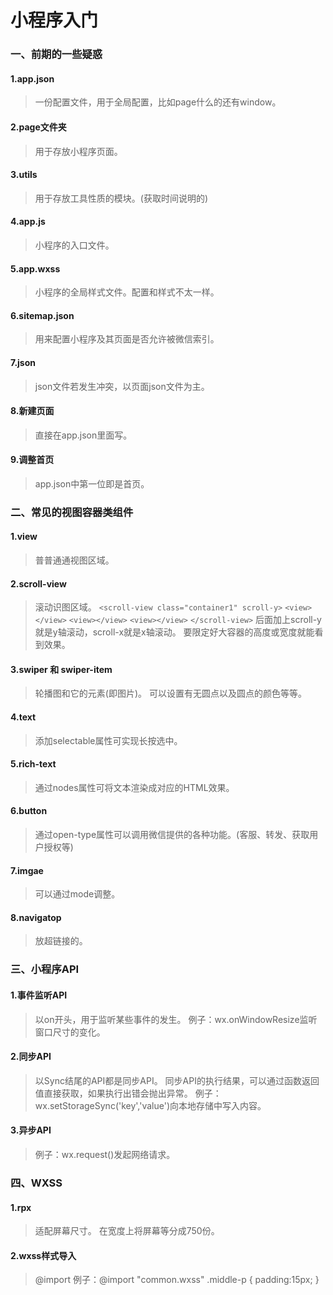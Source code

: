 # 小程序入门

### 一、前期的一些疑惑
#### 1.app.json 
> 一份配置文件，用于全局配置，比如page什么的还有window。
#### 2.page文件夹
>用于存放小程序页面。
#### 3.utils
>用于存放工具性质的模块。(获取时间说明的)
#### 4.app.js
>小程序的入口文件。
#### 5.app.wxss
>小程序的全局样式文件。配置和样式不太一样。
#### 6.sitemap.json
>用来配置小程序及其页面是否允许被微信索引。
#### 7.json
>json文件若发生冲突，以页面json文件为主。
#### 8.新建页面
>直接在app.json里面写。
#### 9.调整首页
>app.json中第一位即是首页。

### 二、常见的视图容器类组件
#### 1.view
>普普通通视图区域。
#### 2.scroll-view
>滚动识图区域。
>```<scroll-view class="container1" scroll-y>```
>      ```<view></view>```
>      ```<view></view>```
>      ```<view></view>```
>```</scroll-view>```
>后面加上scroll-y就是y轴滚动，scroll-x就是x轴滚动。
>要限定好大容器的高度或宽度就能看到效果。
#### 3.swiper 和 swiper-item
>轮播图和它的元素(即图片)。
>可以设置有无圆点以及圆点的颜色等等。
#### 4.text
>添加selectable属性可实现长按选中。
#### 5.rich-text
>通过nodes属性可将文本渲染成对应的HTML效果。
#### 6.button
>通过open-type属性可以调用微信提供的各种功能。(客服、转发、获取用户授权等)
#### 7.imgae
>可以通过mode调整。
#### 8.navigatop
>放超链接的。

### 三、小程序API
#### 1.事件监听API
>以on开头，用于监听某些事件的发生。
>例子：wx.onWindowResize监听窗口尺寸的变化。
#### 2.同步API
>以Sync结尾的API都是同步API。
>同步API的执行结果，可以通过函数返回值直接获取，如果执行出错会抛出异常。
>例子：wx.setStorageSync('key','value')向本地存储中写入内容。
#### 3.异步API
>例子：wx.request()发起网络请求。

### 四、WXSS
#### 1.rpx
>适配屏幕尺寸。
>在宽度上将屏幕等分成750份。
#### 2.wxss样式导入
>@import
>例子：@import "common.wxss"
>.middle-p {
>   padding:15px;
>}